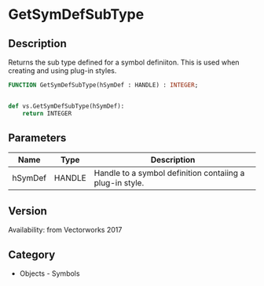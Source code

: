 # GetSymDefSubType

## Description
Returns the sub type defined for a symbol definiiton. This is used when creating and using plug-in styles.

```pascal
FUNCTION GetSymDefSubType(hSymDef : HANDLE) : INTEGER;
```

```python

def vs.GetSymDefSubType(hSymDef):
    return INTEGER
```

## Parameters
|Name|Type|Description|
|---|---|---|
|hSymDef|HANDLE|Handle to a symbol definition contaiing a plug-in style.|

## Version
Availability: from Vectorworks 2017
## Category
* Objects - Symbols

